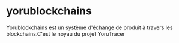 # yorublockchains
Yorublockchains est un système d'échange de produit à travers les blockchains.C'est le noyau du projet YoruTracer
